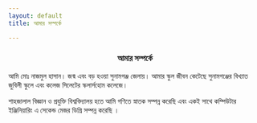 ```yaml
---
layout: default
title: আমার সম্পর্কে

---
```

### <center class="pageTitle">আমার সম্পর্কে</center>

আমি মোঃ নাজমুল হাসান। জন্ম এবং বড় হওয়া সুনামগঞ্জ জেলায়। আমার স্কুল জীবন কেটেছে সুনামগঞ্জের বিখ্যাত জুবিলী স্কুলে এবং কলেজ সিলেটের স্কলার্সহোম কলেজে। 

শাহজালাল বিজ্ঞান ও প্রযুক্তি বিশ্ববিদ্যালয় হতে আমি গণিতে স্নাতক সম্পন্ন করেছি এবং একই সাথে কম্পিউটার ইঞ্জিনিয়ারিং এ সেকেন্ড মেজর ডিগ্রি সম্পন্ন করেছি ।